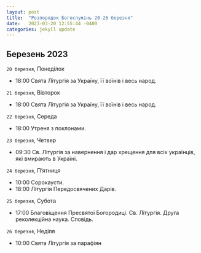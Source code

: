 ```yaml
---
layout: post
title:  "Розпорядок Богослужінь 20-26 березня"
date:   2023-03-20 12:55:44 -0400
categories: jekyll update
---
```


## Березень 2023

`20 березня`, Понеділок

* 18:00 Свята Літургія за Україну, її воїнів і весь народ.

`21 березня`, Вівторок

* 18:00 Свята Літургія за Україну, її воїнів і весь народ.

`22 березня`, Середа

* 18:00 Утреня з поклонами.

`23 березня`, Четвер

* 09:30 Св. Літургія за навернення і дар хрещення для всіх українців, які вмирають в Україні.

`24 березня`, П’ятниця

* 10:00 Сорокаусти.
* 18:00 Літургія Передосвячених Дарів.

`25 березня`, Субота

* 17:00 Благовіщення Пресвятої Богородиці. Св. Літургія. Друга реколекційна наука. Сповідь.

`26 березня`, Неділя

* 10:00 Свята Літургія за парафіян



